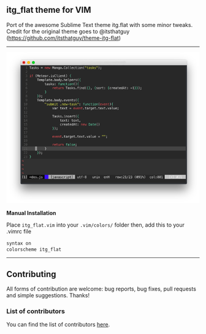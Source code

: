 ## itg_flat theme for VIM

Port of the awesome Sublime Text theme itg.flat
with some minor tweaks. Credit for the original theme
goes to @itsthatguy (https://github.com/itsthatguy/theme-itg-flat)

---

![Screenshot](https://github.com/cdmedia/itg_flat_vim/raw/master/screenshot.png)

**Manual Installation**

Place `itg_flat.vim` into your `.vim/colors/` folder
then, add this to your .vimrc file

```
syntax on
colorscheme itg_flat
```

---

## Contributing

All forms of contribution are welcome: bug reports, bug fixes, pull requests and simple suggestions. Thanks!

### List of contributors

You can find the list of contributors [here](https://github.com/cdmedia/itg_flat_vim/graphs/contributors).